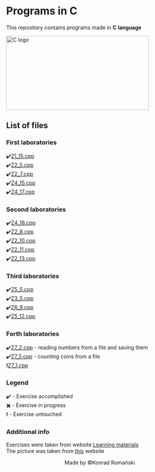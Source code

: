 # Programs in C
This repository contains programs made in **C language**

<img src="https://online.crbtech.in/wp-content/uploads/2019/03/C-programming-768x398.png" alt="C logo" width="384" height="199" alt="C Programming image" title="Image of C programming">

## List of files
### First laboratories
:heavy_check_mark:[Z1_15.cpp](https://github.com/TheSoulsHunter/Programs_in_C/blob/master/Programs_in_C/Z1_15.cpp)\
:heavy_check_mark:[Z2_5.cpp](https://github.com/TheSoulsHunter/Programs_in_C/blob/master/Programs_in_C/Z2_5.cpp)\
:heavy_check_mark:[Z2_7.cpp](https://github.com/TheSoulsHunter/Programs_in_C/blob/master/Programs_in_C/Z2_7.cpp)\
:heavy_check_mark:[Z4_15.cpp](https://github.com/TheSoulsHunter/Programs_in_C/blob/master/Programs_in_C/Z4_15.cpp)\
:heavy_check_mark:[Z4_17.cpp](https://github.com/TheSoulsHunter/Programs_in_C/blob/master/Programs_in_C/Z4_17.cpp)

### Second laboratories
:heavy_check_mark:[Z4_18.cpp](https://github.com/TheSoulsHunter/Programs_in_C/blob/master/Programs_in_C/Z4_18.cpp)\
:heavy_check_mark:[Z2_8.cpp](https://github.com/TheSoulsHunter/Programs_in_C/blob/master/Programs_in_C/Z2_8.cpp)\
:heavy_check_mark:[Z2_10.cpp](https://github.com/TheSoulsHunter/Programs_in_C/blob/master/Programs_in_C/Z2_10.cpp)\
:heavy_check_mark:[Z2_11.cpp](https://github.com/TheSoulsHunter/Programs_in_C/blob/master/Programs_in_C/Z2_11.cpp)\
:heavy_check_mark:[Z2_13.cpp](https://github.com/TheSoulsHunter/Programs_in_C/blob/master/Programs_in_C/Z2_13.cpp)

### Third laboratories
:heavy_check_mark:[Z5_5.cpp](https://github.com/TheSoulsHunter/Programs_in_C/blob/master/Programs_in_C/Z5_5.cpp)\
:heavy_check_mark:[Z3_5.cpp](https://github.com/TheSoulsHunter/Programs_in_C/blob/master/Programs_in_C/Z3_5.cpp)\
:heavy_check_mark:[Z6_9.cpp](https://github.com/TheSoulsHunter/Programs_in_C/blob/master/Programs_in_C/Z6_9.cpp)\
:heavy_check_mark:[Z5_12.cpp](https://github.com/TheSoulsHunter/Programs_in_C/blob/master/Programs_in_C/Z5_12.cpp)

### Forth laboratories
:heavy_check_mark:[Z7_2.cpp](https://github.com/TheSoulsHunter/Programs_in_C/blob/master/Programs_in_C/Z7_2.cpp) - reading numbers from a file and saving them\
:heavy_check_mark:[Z7_5.cpp](https://github.com/TheSoulsHunter/Programs_in_C/blob/master/Programs_in_C/Z7_5.cpp) - counting coins from a file\
:heavy_exclamation_mark:[Z7_1.cpp](https://github.com/TheSoulsHunter/Programs_in_C/blob/master/Programs_in_C/Z7_1.cpp)

### Legend
:heavy_check_mark: - Exercise accomplished\
:heavy_multiplication_x: - Exercise in progress\
:heavy_exclamation_mark: - Exercise untouched

### Additional info
Exercises were taken from website [Learning materials](http://www.cs.put.poznan.pl/jkniat/MatDydakt.html)\
The picture was taken from [this](https://online.crbtech.in/wp-content/uploads/2019/03/C-programming-768x398.png) website 

<p align="center">Made by ©Konrad Romański</p>
